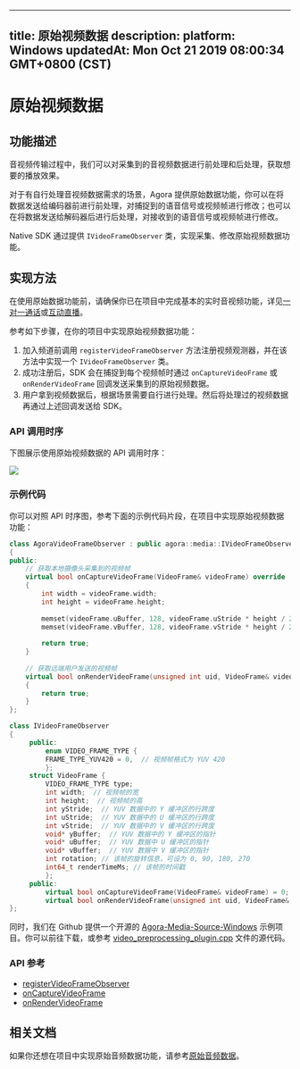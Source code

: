 
---
title: 原始视频数据
description: 
platform: Windows
updatedAt: Mon Oct 21 2019 08:00:34 GMT+0800 (CST)
---
# 原始视频数据
## 功能描述

音视频传输过程中，我们可以对采集到的音视频数据进行前处理和后处理，获取想要的播放效果。

对于有自行处理音视频数据需求的场景，Agora 提供原始数据功能，你可以在将数据发送给编码器前进行前处理，对捕捉到的语音信号或视频帧进行修改；也可以在将数据发送给解码器后进行后处理，对接收到的语音信号或视频帧进行修改。

Native SDK 通过提供 `IVideoFrameObserver` 类，实现采集、修改原始视频数据功能。

## 实现方法

在使用原始数据功能前，请确保你已在项目中完成基本的实时音视频功能，详见[一对一通话](../../cn/Video/start_call_windows.md)或[互动直播](../../cn/Video/start_live_windows.md)。

参考如下步骤，在你的项目中实现原始视频数据功能：

1. 加入频道前调用 `registerVideoFrameObserver` 方法注册视频观测器，并在该方法中实现一个 `IVideoFrameObserver` 类。
2. 成功注册后，SDK 会在捕捉到每个视频帧时通过 `onCaptureVideoFrame` 或 `onRenderVideoFrame` 回调发送采集到的原始视频数据。
3. 用户拿到视频数据后，根据场景需要自行进行处理。然后将处理过的视频数据再通过上述回调发送给 SDK。

### API 调用时序

下图展示使用原始视频数据的 API 调用时序：

![](https://web-cdn.agora.io/docs-files/1569222512607)

### 示例代码

你可以对照 API 时序图，参考下面的示例代码片段，在项目中实现原始视频数据功能：

```C++
class AgoraVideoFrameObserver : public agora::media::IVideoFrameObserver
{
public:
    // 获取本地摄像头采集到的视频帧
    virtual bool onCaptureVideoFrame(VideoFrame& videoFrame) override
    {
        int width = videoFrame.width;
        int height = videoFrame.height;
 
        memset(videoFrame.uBuffer, 128, videoFrame.uStride * height / 2);
        memset(videoFrame.vBuffer, 128, videoFrame.vStride * height / 2);
 
        return true;
    }
     
    // 获取远端用户发送的视频帧
    virtual bool onRenderVideoFrame(unsigned int uid, VideoFrame& videoFrame) override
    {
        return true;
    }
};

class IVideoFrameObserver
{
     public:
         enum VIDEO_FRAME_TYPE {
         FRAME_TYPE_YUV420 = 0,  // 视频帧格式为 YUV 420
         };
     struct VideoFrame {
         VIDEO_FRAME_TYPE type;
         int width;  // 视频帧的宽
         int height;  // 视频帧的高
         int yStride;  // YUV 数据中的 Y 缓冲区的行跨度
         int uStride;  // YUV 数据中的 U 缓冲区的行跨度
         int vStride;  // YUV 数据中的 V 缓冲区的行跨度
         void* yBuffer;  // YUV 数据中的 Y 缓冲区的指针
         void* uBuffer;  // YUV 数据中 U 缓冲区的指针
         void* vBuffer;  // YUV 数据中 V 缓冲区的指针
         int rotation; // 该帧的旋转信息，可设为 0, 90, 180, 270
         int64_t renderTimeMs; // 该帧的时间戳
         };
     public:
         virtual bool onCaptureVideoFrame(VideoFrame& videoFrame) = 0;
         virtual bool onRenderVideoFrame(unsigned int uid, VideoFrame& videoFrame) = 0;
};
```
 
同时，我们在 Github 提供一个开源的 [Agora-Media-Source-Windows](https://github.com/AgoraIO/Advanced-Video/tree/master/Capture-Raw-Video-Data/Agora-Media-Source-Windows) 示例项目。你可以前往下载，或参考 [video_preprocessing_plugin.cpp](https://github.com/AgoraIO/Advanced-Video/blob/master/Capture-Raw-Video-Data/Agora-Media-Source-Windows/AgoraMediaSource/video_preprocessing_plugin.cpp) 文件的源代码。
 
 ### API 参考
 
 - [registerVideoFrameObserver](https://docs.agora.io/cn/Video/API%20Reference/cpp/classagora_1_1media_1_1_i_media_engine.html#a5eee4dfd1fd46e4a865feba163f3c5de)
 - [onCaptureVideoFrame](https://docs.agora.io/cn/Video/API%20Reference/cpp/classagora_1_1media_1_1_i_video_frame_observer.html#a915c673aec879dcc2b08246bb2fcf49a)
 - [onRenderVideoFrame](https://docs.agora.io/cn/Video/API%20Reference/cpp/classagora_1_1media_1_1_i_video_frame_observer.html#a966ed2459b6887c52112af638bc27c14)

## 相关文档

如果你还想在项目中实现原始音频数据功能，请参考[原始音频数据](../../cn/Video/raw_data_audio_windows.md)。
